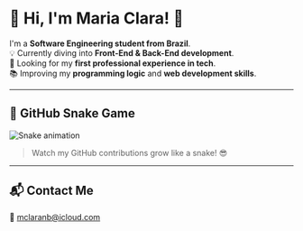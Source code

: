 # 💫 Hi, I'm Maria Clara! 👋

I'm a **Software Engineering student from Brazil**.  
💡 Currently diving into **Front-End & Back-End development**.  
🚀 Looking for my **first professional experience in tech**.  
📚 Improving my **programming logic** and **web development skills**.

---

## 🐍 GitHub Snake Game
![Snake animation](https://github.com/maria-clra/snk/blob/output/github-contribution-grid-snake.svg)

> Watch my GitHub contributions grow like a snake! 😎

---

## 📬 Contact Me
📧 mclaranb@icloud.com
